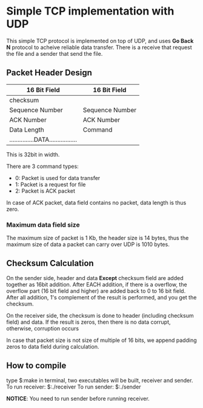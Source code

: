 # Simple TCP implementation with UDP

This simple TCP protocol is implemented on top of UDP, and uses **Go Back N** protocol to acheive reliable data transfer.
There is a receive that request the file and a sender that send the file.


## Packet Header Design

|  16 Bit Field   |   16 Bit Field   |
|-----------------|------------------|
|     checksum    |                  |
| Sequence Number | Sequence Number  |
|    ACK Number   |     ACK Number   |
|   Data Length   |     Command      |
|...............DATA.................|

This is 32bit in width.

There are 3 command types:
* 0: Packet is used for data transfer
* 1: Packet is a request for file
* 2: Packet is ACK packet

In case of ACK packet, data field contains no packet, data length is thus zero.

### Maximum data field size
The maximum size of packet is 1 Kb, the header size is 14 bytes, thus the maximum size of data a packet can carry over UDP is 1010 bytes.


## Checksum Calculation
On the sender side, header and data **Except** checksum field are added together as 16bit addition. After EACH addition, if there is a overflow, the overflow part (16 bit field and higher) are added back to 0 to 16 bit field. After all addition, 1's complement of the result is performed, and you get the checksum.

On the receiver side, the checksum is done to header (including checksum field) and data. If the result is zeros, then there is no data corrupt, otherwise, corruption occurs

In case that packet size is not size of multiple of 16 bits, we append padding zeros to data field during calculation.


## How to compile
type 
	$:make 
in terminal, two executables will be built, receiver and sender.
To run receiver:
	$:./receiver <senderIP> <senderPort> <filename>
To run sender:
	$:./sender <port to bind>

**NOTICE**: You need to run sender before running receiver.